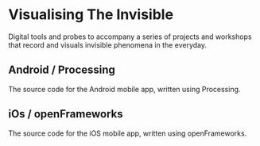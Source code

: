 # Visualising The Invisible

Digital tools and probes to accompany a series of projects and workshops that record and visuals invisible phenomena in the everyday.

## Android / Processing
The source code for the Android mobile app, written using Processing.

## iOs / openFrameworks
The source code for the iOS mobile app, written using openFrameworks.